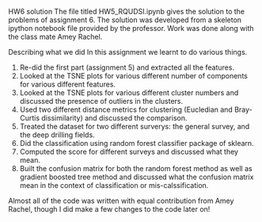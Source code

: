 HW6 solution
The file titled HW5_RQUDSI.ipynb gives the solution to the problems of assignment 6. The solution was developed from a skeleton ipython notebook file provided by the professor. Work was done along with the class mate Amey Rachel.

Describing what we did
In this assignment we learnt to do various things.
1. Re-did the first part (assignment 5) and extracted all the features.
2. Looked at the TSNE plots for various different number of components for various different features.
3. Looked at the TSNE plots for various different cluster numbers and discussed the presence of outliers in the clusters.
4. Used two different distance metrics for clustering (Eucledian and Bray-Curtis dissimilarity) and discussed the comparison.
5. Treated the dataset for two different surverys: the general survey, and the deep drilling fields.
6. Did the classification using random forest classifier package of sklearn.
7. Computed the score for different surveys and discussed what they mean.
8. Built the confusion matrix for both the random forest method as well as gradient boosted tree method and discussed what the confusion matrix mean in the context of classification or mis-calssification.

Almost all of the code was written with equal contribution from Amey Rachel, though I did make a few changes to the code later on!
